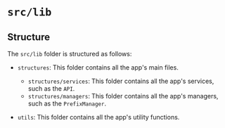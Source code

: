 # `src/lib`

## Structure

The `src/lib` folder is structured as follows:

- `structures`: This folder contains all the app's main files.
  - `structures/services`: This folder contains all the app's services, such as the `API`.
  - `structures/managers`: This folder contains all the app's managers, such as the `PrefixManager`.
  
- `utils`: This folder contains all the app's utility functions.
